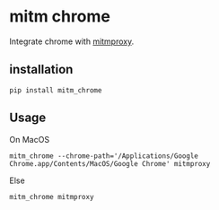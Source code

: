 # mitm chrome

Integrate chrome with [mitmproxy](https://mitmproxy.org/).

## installation

```shell
pip install mitm_chrome
```

## Usage

On MacOS

```shell
mitm_chrome --chrome-path='/Applications/Google Chrome.app/Contents/MacOS/Google Chrome' mitmproxy
```

Else

```shell
mitm_chrome mitmproxy
```
